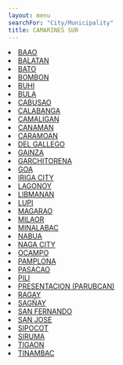 ```yaml
---
layout: menu
searchFor: "City/Municipality"
title: CAMARINES SUR
---
```

<li><a class="oID" href="{{site.url}}/citymuni/1701.html" value="CAMARINES SUR, BAAO" rel="external">BAAO</a></li><li><a class="oID" href="{{site.url}}/citymuni/1702.html" value="CAMARINES SUR, BALATAN" rel="external">BALATAN</a></li><li><a class="oID" href="{{site.url}}/citymuni/1703.html" value="CAMARINES SUR, BATO" rel="external">BATO</a></li><li><a class="oID" href="{{site.url}}/citymuni/1704.html" value="CAMARINES SUR, BOMBON" rel="external">BOMBON</a></li><li><a class="oID" href="{{site.url}}/citymuni/1705.html" value="CAMARINES SUR, BUHI" rel="external">BUHI</a></li><li><a class="oID" href="{{site.url}}/citymuni/1706.html" value="CAMARINES SUR, BULA" rel="external">BULA</a></li><li><a class="oID" href="{{site.url}}/citymuni/1707.html" value="CAMARINES SUR, CABUSAO" rel="external">CABUSAO</a></li><li><a class="oID" href="{{site.url}}/citymuni/1708.html" value="CAMARINES SUR, CALABANGA" rel="external">CALABANGA</a></li><li><a class="oID" href="{{site.url}}/citymuni/1709.html" value="CAMARINES SUR, CAMALIGAN" rel="external">CAMALIGAN</a></li><li><a class="oID" href="{{site.url}}/citymuni/1710.html" value="CAMARINES SUR, CANAMAN" rel="external">CANAMAN</a></li><li><a class="oID" href="{{site.url}}/citymuni/1711.html" value="CAMARINES SUR, CARAMOAN" rel="external">CARAMOAN</a></li><li><a class="oID" href="{{site.url}}/citymuni/1712.html" value="CAMARINES SUR, DEL GALLEGO" rel="external">DEL GALLEGO</a></li><li><a class="oID" href="{{site.url}}/citymuni/1713.html" value="CAMARINES SUR, GAINZA" rel="external">GAINZA</a></li><li><a class="oID" href="{{site.url}}/citymuni/1714.html" value="CAMARINES SUR, GARCHITORENA" rel="external">GARCHITORENA</a></li><li><a class="oID" href="{{site.url}}/citymuni/1715.html" value="CAMARINES SUR, GOA" rel="external">GOA</a></li><li><a class="oID" href="{{site.url}}/citymuni/1716.html" value="CAMARINES SUR, IRIGA CITY" rel="external">IRIGA CITY</a></li><li><a class="oID" href="{{site.url}}/citymuni/1717.html" value="CAMARINES SUR, LAGONOY" rel="external">LAGONOY</a></li><li><a class="oID" href="{{site.url}}/citymuni/1718.html" value="CAMARINES SUR, LIBMANAN" rel="external">LIBMANAN</a></li><li><a class="oID" href="{{site.url}}/citymuni/1719.html" value="CAMARINES SUR, LUPI" rel="external">LUPI</a></li><li><a class="oID" href="{{site.url}}/citymuni/1720.html" value="CAMARINES SUR, MAGARAO" rel="external">MAGARAO</a></li><li><a class="oID" href="{{site.url}}/citymuni/1721.html" value="CAMARINES SUR, MILAOR" rel="external">MILAOR</a></li><li><a class="oID" href="{{site.url}}/citymuni/1722.html" value="CAMARINES SUR, MINALABAC" rel="external">MINALABAC</a></li><li><a class="oID" href="{{site.url}}/citymuni/1723.html" value="CAMARINES SUR, NABUA" rel="external">NABUA</a></li><li><a class="oID" href="{{site.url}}/citymuni/1724.html" value="CAMARINES SUR, NAGA CITY" rel="external">NAGA CITY</a></li><li><a class="oID" href="{{site.url}}/citymuni/1725.html" value="CAMARINES SUR, OCAMPO" rel="external">OCAMPO</a></li><li><a class="oID" href="{{site.url}}/citymuni/1726.html" value="CAMARINES SUR, PAMPLONA" rel="external">PAMPLONA</a></li><li><a class="oID" href="{{site.url}}/citymuni/1727.html" value="CAMARINES SUR, PASACAO" rel="external">PASACAO</a></li><li><a class="oID" href="{{site.url}}/citymuni/1728.html" value="CAMARINES SUR, PILI" rel="external">PILI</a></li><li><a class="oID" href="{{site.url}}/citymuni/1729.html" value="CAMARINES SUR, PRESENTACION (PARUBCAN)" rel="external">PRESENTACION (PARUBCAN)</a></li><li><a class="oID" href="{{site.url}}/citymuni/1730.html" value="CAMARINES SUR, RAGAY" rel="external">RAGAY</a></li><li><a class="oID" href="{{site.url}}/citymuni/1731.html" value="CAMARINES SUR, SAG&Ntilde;AY" rel="external">SAG&Ntilde;AY</a></li><li><a class="oID" href="{{site.url}}/citymuni/1732.html" value="CAMARINES SUR, SAN FERNANDO" rel="external">SAN FERNANDO</a></li><li><a class="oID" href="{{site.url}}/citymuni/1733.html" value="CAMARINES SUR, SAN JOSE" rel="external">SAN JOSE</a></li><li><a class="oID" href="{{site.url}}/citymuni/1734.html" value="CAMARINES SUR, SIPOCOT" rel="external">SIPOCOT</a></li><li><a class="oID" href="{{site.url}}/citymuni/1735.html" value="CAMARINES SUR, SIRUMA" rel="external">SIRUMA</a></li><li><a class="oID" href="{{site.url}}/citymuni/1736.html" value="CAMARINES SUR, TIGAON" rel="external">TIGAON</a></li><li><a class="oID" href="{{site.url}}/citymuni/1737.html" value="CAMARINES SUR, TINAMBAC" rel="external">TINAMBAC</a></li>
